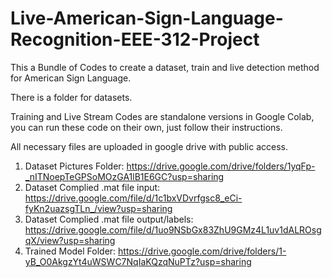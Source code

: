 # Live-American-Sign-Language-Recognition-EEE-312-Project

This a Bundle of Codes to create a dataset, train and live detection method for American Sign Language.

There is a folder for datasets.

Training and Live Stream Codes are standalone versions in Google Colab, you can run these code on their own, just follow their instructions.

All necessary files are uploaded in google drive with public access.

1. Dataset Pictures Folder: https://drive.google.com/drive/folders/1yqFp-_nITNoepTeGPSoMOzGA1lB1E6GC?usp=sharing
2. Dataset Complied .mat file input: https://drive.google.com/file/d/1c1bxVDvrfgsc8_eCi-fyKn2uazsgTLn_/view?usp=sharing
3. Dataset Complied .mat file output/labels: https://drive.google.com/file/d/1uo9NSbGx83ZhU9GMz4L1uv1dALROsgqX/view?usp=sharing
4. Trained Model Folder: https://drive.google.com/drive/folders/1-yB_O0AkgzYt4uWSWC7NqIaKQzqNuPTz?usp=sharing
